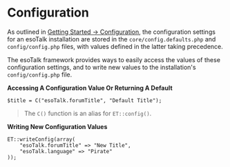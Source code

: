 # Configuration

As outlined in [Getting Started → Configuration](), the configuration settings for an esoTalk installation are stored in the `core/config.defaults.php` and `config/config.php` files, with values defined in the latter taking precedence.

The esoTalk framework provides ways to easily access the values of these configuration settings, and to write new values to the installation's `config/config.php` file.

**Accessing A Configuration Value Or Returning A Default**

	$title = C("esoTalk.forumTitle", "Default Title");

> The `C()` function is an alias for `ET::config()`.

**Writing New Configuration Values**

	ET::writeConfig(array(
		"esoTalk.forumTitle" => "New Title",
		"esoTalk.language" => "Pirate"
	));
